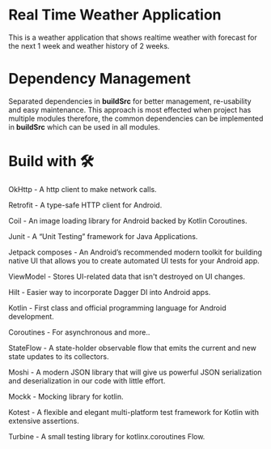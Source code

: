 # Real Time Weather Application
This is a weather application that shows realtime weather with forecast for the next 1 week and 
weather history of 2 weeks.

# Dependency Management

Separated dependencies in **buildSrc** for better management, re-usability and easy maintenance. 
This approach is most effected when project has multiple modules therefore, the common dependencies 
can be implemented in **buildSrc** which can be used in all modules.

# Build with 🛠

OkHttp - A http client to make network calls.

Retrofit - A type-safe HTTP client for Android.

Coil - An image loading library for Android backed by Kotlin Coroutines.

Junit - A “Unit Testing” framework for Java Applications.

Jetpack composes - An Android’s recommended modern toolkit for building native UI that allows you to create automated UI tests for your Android app.

ViewModel - Stores UI-related data that isn't destroyed on UI changes.

Hilt - Easier way to incorporate Dagger DI into Android apps.

Kotlin - First class and official programming language for Android development.

Coroutines - For asynchronous and more..

StateFlow - A state-holder observable flow that emits the current and new state updates to its collectors.

Moshi - A modern JSON library that will give us powerful JSON serialization and deserialization in our code with little effort.

Mockk - Mocking library for kotlin.

Kotest - A flexible and elegant multi-platform test framework for Kotlin with extensive assertions.

Turbine - A small testing library for kotlinx.coroutines Flow.